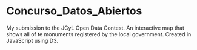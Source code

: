 # Concurso_Datos_Abiertos
My submission to the JCyL Open Data Contest.
An interactive map that shows all of te monuments registered by the local government. Created in JavaScript using D3.
